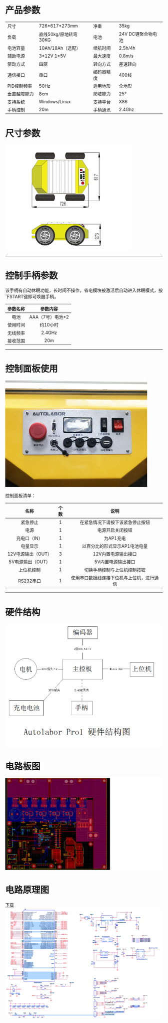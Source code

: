 # 产品参数  

<table>
	<tr>
		<td width="20%">尺寸</td>
		<td>726*617*273mm</td>
		<td>净重</td>
		<td>35kg</td>
	</tr>
	<tr>
		<td>负载</td>
		<td>直线50kg/原地转弯30KG</td>
		<td>电池</td>
		<td>24V DC锂聚合物电池</td>
	</tr>
	<tr>	
		<td>电池容量</td>
		<td>10Ah/18Ah（选配）</td>
		<td>续航时间</td>
		<td>2.5h/4h</td>
	</tr>
	<tr>
		<td>辅助电源</td>
		<td>3*12V 1*5V</td>
		<td>最大速度</td>
		<td>0.8m/s</td>
	</tr>
	<tr>
		<td>驱动方式</td>
		<td>四驱</td>
		<td>转向方式</td>
		<td>差速转向</td>
	</tr>
	<tr>
		<td>通信接口</td>
		<td>串口</td>
		<td>编码器精度</td>
		<td>400线</td>
	</tr>
	<tr>
		<td>PID控制频率</td>
		<td>50Hz</td>
		<td>适用地形</td>
		<td>全地形</td>
	</tr>
	<tr>
		<td>垂直越障能力</td>
		<td>8cm</td>
		<td>爬坡能力</td>
		<td>25°</td>
	</tr>
	<tr>
		<td>支持系统</td>
		<td>Windows/Linux</td>
		<td>支持平台</td>
		<td>X86</td>
	</tr>
	<tr>
		<td>手柄控制</td>
		<td>20m</td>
		<td>手柄通讯</td>
		<td>2.4Ghz</td>
	</tr>
</table>




# 尺寸参数
<div style="width:80%;">

![Wifi](imgs/autolaborPro1-mass.png)

</div>

* * *


# 控制手柄参数
该手柄有自动休眠功能，长时间不操作，省电模块被激活后自动进入休眠模式，按下START键即可唤醒手柄。  

参数名称  | 参数内容
:-------------: | :-------------:
电池 |  AAA（7号）电池\*2
使用时间  |  约10小时
无线频率  |  2.4GHz
接收范围  |  20m

* * *

# 控制面板使用  
<div style="width:90%;">
 
![ControlPanel](imgs/autolaborPro1-controlPanel.JPG)

</div>

控制面板清单：  
  
名称  | 个数 | 说明
:-------------: | :-------------: | :-------------:
紧急停止 |  1 | 在紧急情况下请按下该紧急停止按钮
电源 | 1 | 电源开启关闭按钮
充电口（IN）  |  1 | 为AP1充电
电量显示  |  1 | 以百分比的形式显示AP1电池电量
12V电源输出（OUT）  |  3 | 12V内置电源输出接口
5V电源输出（OUT）  |  1 | 5V内置电源输出接口
上位机控制 | 1 | 切换手柄控制与上位机控制按钮
RS232串口 | 1 | 使用串口数据线连接下位机与上位机，进行通信

* * *

# 硬件结构
![HardwareStructure.jpg](imgs/autolaborPro1-hardwareStructure.jpg)


# 电路板图
![](imgs/autolaborPro1-pcb.png)

# 电路原理图
[下载](http://www.autolabor.com.cn/download)
![](imgs/autolaborPro1-moto_driver.png)

